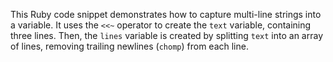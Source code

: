 This Ruby code snippet demonstrates how to capture multi-line strings into a variable. It uses the `<<~` operator to create the `text` variable, containing three lines.  Then, the `lines` variable is created by splitting `text` into an array of lines, removing trailing newlines (`chomp`) from each line.

